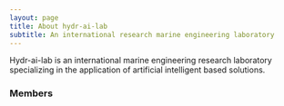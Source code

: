 ```yaml
---
layout: page
title: About hydr-ai-lab
subtitle: An international research marine engineering laboratory 
---
```


Hydr-ai-lab is an international marine engineering research laboratory specializing in the application of artificial intelligent based solutions.

### Members
